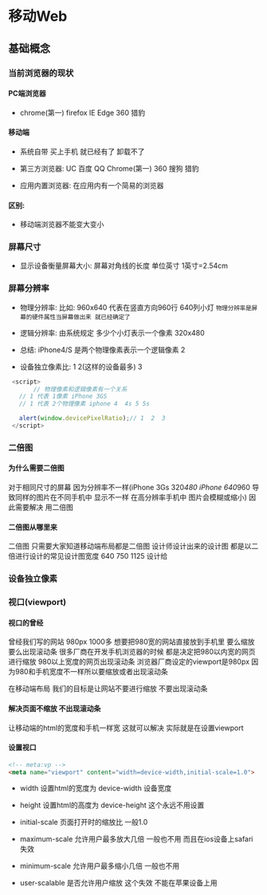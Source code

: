 # 移动Web

## 基础概念

### 当前浏览器的现状

#### PC端浏览器
  - chrome(第一)  firefox IE Edge  360  猎豹

#### 移动端 
  - 系统自带 买上手机 就已经有了 卸载不了

  - 第三方浏览器: UC 百度  QQ  Chrome(第一)  360 搜狗 猎豹 

  - 应用内置浏览器: 在应用内有一个简易的浏览器

#### 区别:
  - 移动端浏览器不能变大变小


### 屏幕尺寸

 - 显示设备衡量屏幕大小:  屏幕对角线的长度   单位英寸   1英寸=2.54cm 

### 屏幕分辨率

 - 物理分辨率:  比如: 960x640 代表在竖直方向960行 640列小灯 ` 物理分辨率是屏幕的硬件属性当屏幕做出来 就已经确定了 `

 - 逻辑分辨率:  由系统规定 多少个小灯表示一个像素  320x480

 - 总结: iPhone4/S 是两个物理像素表示一个逻辑像素  2  

 - 设备独立像素比:  1  2(这样的设备最多) 3 

 ```js
  <script>
		// 物理像素和逻辑像素有一个关系
    // 1 代表 1像素 iPhone 3GS
    // 1 代表 2个物理像素 iphone 4  4s 5 5s 

    alert(window.devicePixelRatio);// 1  2  3
  </script>
 ```

### 二倍图

#### 为什么需要二倍图
对于相同尺寸的屏幕 因为分辨率不一样(iPhone 3Gs 320*480  iPhone 640*960  导致同样的图片在不同手机中 显示不一样 在高分辨率手机中 图片会模糊或缩小)
因此需要解决 用二倍图

#### 二倍图从哪里来

二倍图 只需要大家知道移动端布局都是二倍图  设计师设计出来的设计图 都是以二倍进行设计的常见设计图宽度 640 750 1125
设计给


### 设备独立像素

### 视口(viewport)

#### 视口的曾经

  曾经我们写的网站 980px  1000多 想要把980宽的网站直接放到手机里  要么缩放 要么出现滚动条 很多厂商在开发手机浏览器的时候 都是决定把980以内宽的网页进行缩放
  980以上宽度的网页出现滚动条   浏览器厂商设定的viewport是980px 因为980和手机宽度不一样所以要缩放或者出现滚动条

  在移动端布局 我们的目标是让网站不要进行缩放 不要出现滚动条

#### 解决页面不缩放 不出现滚动条

  让移动端的html的宽度和手机一样宽 这就可以解决 实际就是在设置viewport

#### 设置视口

```html
<!-- meta:vp -->
<meta name="viewport" content="width=device-width,initial-scale=1.0">

```

- width 设置html的宽度为 device-width 设备宽度

- height 设置html的高度为 device-height 这个永远不用设置 

- initial-scale 页面打开时的缩放比 一般1.0

- maximum-scale 允许用户最多放大几倍 一般也不用 而且在ios设备上safari失效

- minimum-scale 允许用户最多缩小几倍  一般也不用 

- user-scalable 是否允许用户缩放 这个失效 不能在苹果设备上用


